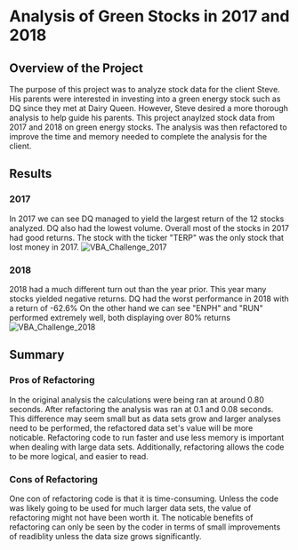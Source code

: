 # Analysis of Green Stocks in 2017 and 2018

## Overview of the Project
  The purpose of this project was to analyze stock data for the client Steve.
  His parents were interested in investing into a green energy stock such as DQ since they met at Dairy Queen.
  However, Steve desired a more thorough analysis to help guide his parents.
  This project anaylzed stock data from 2017 and 2018 on green energy stocks.
  The analysis was then refactored to improve the time and memory needed to complete the analysis for the client.

## Results

### 2017

In 2017 we can see DQ managed to yield the largest return of the 12 stocks analyzed.
DQ also had the lowest volume.
Overall most of the stocks in 2017 had good returns.
The stock with the ticker "TERP" was the only stock that lost money in 2017. 
![VBA_Challenge_2017](https://user-images.githubusercontent.com/96553988/149702577-fe7192b8-aad7-4bba-b962-0ddd8a84043b.PNG)

### 2018

2018 had a much different turn out than the year prior.
This year many stocks yielded negative returns. 
DQ had the worst performance in 2018 with a return of -62.6%
On the other hand we can see "ENPH" and "RUN" performed extremely well, both displaying over 80% returns
![VBA_Challenge_2018](https://user-images.githubusercontent.com/96553988/149702588-4aa8ec27-c383-4270-bdc0-742aecbd6fe2.PNG)

## Summary

### Pros of Refactoring

In the original analysis the calculations were being ran at around 0.80 seconds.
After refactoring the analysis was ran at 0.1 and 0.08 seconds.
This difference may seem small but as data sets grow and larger analyses need to be performed, the refactored data set's value will be more noticable.
Refactoring code to run faster and use less memory is important when dealing with large data sets.
Additionally, refactoring allows the code to be more logical, and easier to read.

### Cons of Refactoring

One con of refactoring code is that it is time-consuming.
Unless the code was likely going to be used for much larger data sets, the value of refactoring might not have been worth it.
The noticable benefits of refactoring can only be seen by the coder in terms of small improvements of readiblity unless the data size grows significantly. 
